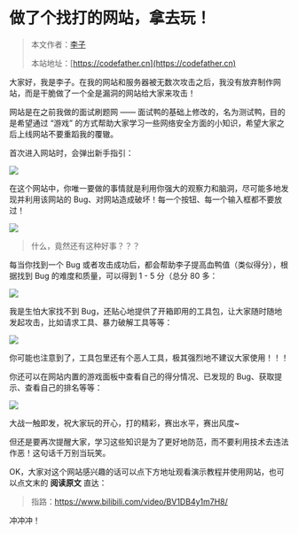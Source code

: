 # 做了个找打的网站，拿去玩！

> 本文作者：[李子](https://yuyuanweb.feishu.cn/wiki/Abldw5WkjidySxkKxU2cQdAtnah)
>
> 本站地址：[https://codefather.cn](https://codefather.cn)

大家好，我是李子。在我的网站和服务器被无数次攻击之后，我没有放弃制作网站，而是干脆做了一个全是漏洞的网站给大家来攻击！

网站是在之前我做的面试刷题网 —— 面试鸭的基础上修改的，名为测试鸭，目的是希望通过 “游戏” 的方式帮助大家学习一些网络安全方面的小知识，希望大家之后上线网站不要重蹈我的覆辙。

首次进入网站时，会弹出新手指引：

![](https://pic.yupi.icu/5563/202311081459926.png)

在这个网站中，你唯一要做的事情就是利用你强大的观察力和脑洞，尽可能多地发现并利用该网站的 Bug、对网站造成破坏！每一个按钮、每一个输入框都不要放过！

![](https://pic.yupi.icu/5563/202311081459908.png)

> 什么，竟然还有这种好事？？？

每当你找到一个 Bug 或者攻击成功后，都会帮助李子提高血鸭值（类似得分），根据找到 Bug 的难度和质量，可以得到 1 - 5 分（总分 80 多：

![](https://pic.yupi.icu/5563/202311081459945.png)

我是生怕大家找不到 Bug，还贴心地提供了开箱即用的工具包，让大家随时随地发起攻击，比如请求工具、暴力破解工具等等：

![](https://pic.yupi.icu/5563/202311081459940.png)

你可能也注意到了，工具包里还有个恶人工具，极其强烈地不建议大家使用！！！

你还可以在网站内置的游戏面板中查看自己的得分情况、已发现的 Bug、获取提示、查看自己的排名等等：

![](https://pic.yupi.icu/5563/202311081459961.png)

大战一触即发，祝大家玩的开心，打的精彩，赛出水平，赛出风度~

但还是要再次提醒大家，学习这些知识是为了更好地防范，而不要利用技术去违法作恶！这句话千万别当玩笑。

OK，大家对这个网站感兴趣的话可以点下方地址观看演示教程并使用网站，也可以点文末的 **阅读原文** 直达：

> 指路：https://www.bilibili.com/video/BV1DB4y1m7H8/

冲冲冲！